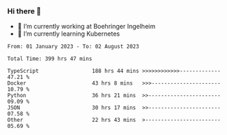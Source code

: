 ### Hi there 👋
- 🔭 I’m currently working at Boehringer Ingelheim
- 🌱 I’m currently learning Kubernetes

 
<!--START_SECTION:waka-->

```text
From: 01 January 2023 - To: 02 August 2023

Total Time: 399 hrs 47 mins

TypeScript                 188 hrs 44 mins >>>>>>>>>>>>-------------   47.21 %
Docker                     43 hrs 8 mins   >>>----------------------   10.79 %
Python                     36 hrs 21 mins  >>-----------------------   09.09 %
JSON                       30 hrs 17 mins  >>-----------------------   07.58 %
Other                      22 hrs 43 mins  >------------------------   05.69 %
```

<!--END_SECTION:waka-->

 
